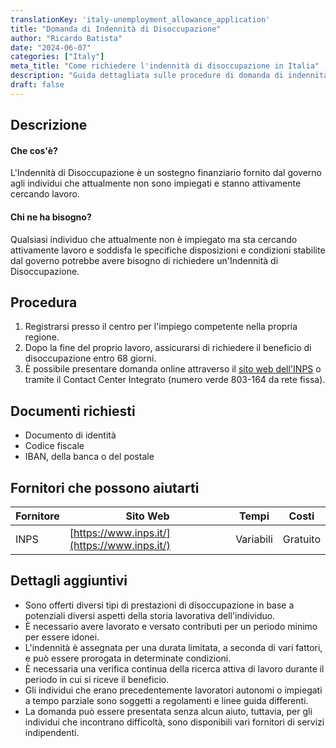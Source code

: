 ```yaml
---
translationKey: 'italy-unemployment_allowance_application'
title: "Domanda di Indennità di Disoccupazione"
author: "Ricardo Batista"
date: "2024-06-07"
categories: ["Italy"]
meta_title: "Come richiedere l'indennità di disoccupazione in Italia"
description: "Guida dettagliata sulle procedure di domanda di indennità di disoccupazione, documenti richiesti e vari dettagli dei fornitori di servizi."
draft: false
---
```


## Descrizione
#### Che cos'è?
L'Indennità di Disoccupazione è un sostegno finanziario fornito dal governo agli individui che attualmente non sono impiegati e stanno attivamente cercando lavoro.

#### Chi ne ha bisogno?
Qualsiasi individuo che attualmente non è impiegato ma sta cercando attivamente lavoro e soddisfa le specifiche disposizioni e condizioni stabilite dal governo potrebbe avere bisogno di richiedere un'Indennità di Disoccupazione.

## Procedura
1. Registrarsi presso il centro per l'impiego competente nella propria regione.
2. Dopo la fine del proprio lavoro, assicurarsi di richiedere il beneficio di disoccupazione entro 68 giorni.
3. È possibile presentare domanda online attraverso il [sito web dell'INPS](https://www.inps.it/) o tramite il Contact Center Integrato (numero verde 803-164 da rete fissa).

## Documenti richiesti
* Documento di identità
* Codice fiscale
* IBAN, della banca o del postale

## Fornitori che possono aiutarti

| Fornitore        |     Sito Web     |     Tempi    |       Costi      |
| --------------- | --------------- |  :-------------: | :-------------: |
| INPS      |  [https://www.inps.it/](https://www.inps.it/)       |      Variabili     |        Gratuito       |

## Dettagli aggiuntivi
* Sono offerti diversi tipi di prestazioni di disoccupazione in base a potenziali diversi aspetti della storia lavorativa dell'individuo.
* È necessario avere lavorato e versato contributi per un periodo minimo per essere idonei.
* L'indennità è assegnata per una durata limitata, a seconda di vari fattori, e può essere prorogata in determinate condizioni.
* È necessaria una verifica continua della ricerca attiva di lavoro durante il periodo in cui si riceve il beneficio.
* Gli individui che erano precedentemente lavoratori autonomi o impiegati a tempo parziale sono soggetti a regolamenti e linee guida differenti.
* La domanda può essere presentata senza alcun aiuto, tuttavia, per gli individui che incontrano difficoltà, sono disponibili vari fornitori di servizi indipendenti.